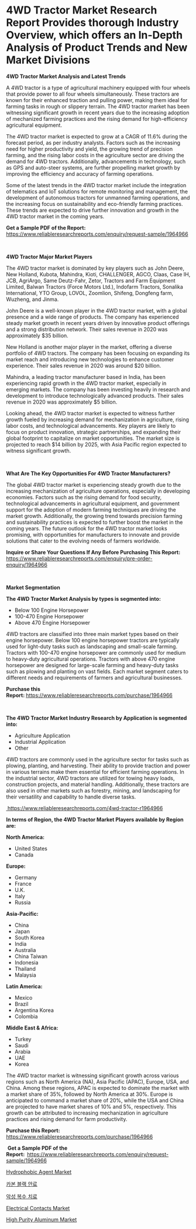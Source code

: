 <p><h1>4WD Tractor Market Research Report Provides thorough Industry Overview, which offers an In-Depth Analysis of Product Trends and New Market Divisions</h1></p><p><strong>4WD Tractor Market Analysis and Latest Trends</strong></p>
<p><p>A 4WD tractor is a type of agricultural machinery equipped with four wheels that provide power to all four wheels simultaneously. These tractors are known for their enhanced traction and pulling power, making them ideal for farming tasks in rough or slippery terrain. The 4WD tractor market has been witnessing significant growth in recent years due to the increasing adoption of mechanized farming practices and the rising demand for high-efficiency agricultural equipment.</p><p>The 4WD tractor market is expected to grow at a CAGR of 11.6% during the forecast period, as per industry analysts. Factors such as the increasing need for higher productivity and yield, the growing trend of precision farming, and the rising labor costs in the agriculture sector are driving the demand for 4WD tractors. Additionally, advancements in technology, such as GPS and auto-steer systems, are further propelling market growth by improving the efficiency and accuracy of farming operations.</p><p>Some of the latest trends in the 4WD tractor market include the integration of telematics and IoT solutions for remote monitoring and management, the development of autonomous tractors for unmanned farming operations, and the increasing focus on sustainability and eco-friendly farming practices. These trends are expected to drive further innovation and growth in the 4WD tractor market in the coming years.</p></p>
<p><strong>Get a Sample PDF of the Report:&nbsp;</strong> <a href="https://www.reliableresearchreports.com/enquiry/request-sample/1964966">https://www.reliableresearchreports.com/enquiry/request-sample/1964966</a></p>
<p>&nbsp;</p>
<p><strong>4WD Tractor Major Market Players</strong></p>
<p><p>The 4WD tractor market is dominated by key players such as John Deere, New Holland, Kubota, Mahindra, Kioti, CHALLENGER, AGCO, Claas, Case IH, JCB, AgriArgo, Same Deutz-Fahr, Zetor, Tractors and Farm Equipment Limited, Balwan Tractors (Force Motors Ltd.), Indofarm Tractors, Sonalika International, YTO Group, LOVOL, Zoomlion, Shifeng, Dongfeng farm, Wuzheng, and Jinma.</p><p>John Deere is a well-known player in the 4WD tractor market, with a global presence and a wide range of products. The company has experienced steady market growth in recent years driven by innovative product offerings and a strong distribution network. Their sales revenue in 2020 was approximately $35 billion.</p><p>New Holland is another major player in the market, offering a diverse portfolio of 4WD tractors. The company has been focusing on expanding its market reach and introducing new technologies to enhance customer experience. Their sales revenue in 2020 was around $20 billion.</p><p>Mahindra, a leading tractor manufacturer based in India, has been experiencing rapid growth in the 4WD tractor market, especially in emerging markets. The company has been investing heavily in research and development to introduce technologically advanced products. Their sales revenue in 2020 was approximately $5 billion.</p><p>Looking ahead, the 4WD tractor market is expected to witness further growth fueled by increasing demand for mechanization in agriculture, rising labor costs, and technological advancements. Key players are likely to focus on product innovation, strategic partnerships, and expanding their global footprint to capitalize on market opportunities. The market size is projected to reach $14 billion by 2025, with Asia Pacific region expected to witness significant growth.</p></p>
<p>&nbsp;</p>
<p><strong>What Are The Key Opportunities For 4WD Tractor Manufacturers?</strong></p>
<p><p>The global 4WD tractor market is experiencing steady growth due to the increasing mechanization of agriculture operations, especially in developing economies. Factors such as the rising demand for food security, technological advancements in agricultural equipment, and government support for the adoption of modern farming techniques are driving the market growth. Additionally, the growing trend towards precision farming and sustainability practices is expected to further boost the market in the coming years. The future outlook for the 4WD tractor market looks promising, with opportunities for manufacturers to innovate and provide solutions that cater to the evolving needs of farmers worldwide.</p></p>
<p><strong>Inquire or Share Your Questions If Any Before Purchasing This Report:</strong> <a href="https://www.reliableresearchreports.com/enquiry/pre-order-enquiry/1964966">https://www.reliableresearchreports.com/enquiry/pre-order-enquiry/1964966</a></p>
<p>&nbsp;</p>
<p><strong>Market Segmentation</strong></p>
<p><strong>The 4WD Tractor Market Analysis by types is segmented into:</strong></p>
<p><ul><li>Below 100 Engine Horsepower</li><li>100-470 Engine Horsepower</li><li>Above 470 Engine Horsepower</li></ul></p>
<p><p>4WD tractors are classified into three main market types based on their engine horsepower. Below 100 engine horsepower tractors are typically used for light-duty tasks such as landscaping and small-scale farming. Tractors with 100-470 engine horsepower are commonly used for medium to heavy-duty agricultural operations. Tractors with above 470 engine horsepower are designed for large-scale farming and heavy-duty tasks such as plowing and planting on vast fields. Each market segment caters to different needs and requirements of farmers and agricultural businesses.</p></p>
<p><strong>Purchase this Report:&nbsp;</strong><a href="https://www.reliableresearchreports.com/purchase/1964966">https://www.reliableresearchreports.com/purchase/1964966</a></p>
<p>&nbsp;</p>
<p><strong>The 4WD Tractor Market Industry Research by Application is segmented into:</strong></p>
<p><ul><li>Agriculture Application</li><li>Industrial Application</li><li>Other</li></ul></p>
<p><p>4WD tractors are commonly used in the agriculture sector for tasks such as plowing, planting, and harvesting. Their ability to provide traction and power in various terrains make them essential for efficient farming operations. In the industrial sector, 4WD tractors are utilized for towing heavy loads, construction projects, and material handling. Additionally, these tractors are also used in other markets such as forestry, mining, and landscaping for their versatility and capability to handle diverse tasks.</p></p>
<p><a href="https://www.reliableresearchreports.com/4wd-tractor-r1964966">&nbsp;https://www.reliableresearchreports.com/4wd-tractor-r1964966</a></p>
<p><strong>In terms of Region, the 4WD Tractor Market Players available by Region are:</strong></p>
<p>
    <p> <strong> North America: </strong>
        <ul>
            <li>United States</li>
            <li>Canada</li>
        </ul>
        </p> 
    <p> <strong> Europe: </strong>
        <ul>
            <li>Germany</li>
            <li>France</li>
            <li>U.K.</li>
            <li>Italy</li>
            <li>Russia</li>
        </ul>
        </p> 
    <p> <strong> Asia-Pacific: </strong>
        <ul>
            <li>China</li>
            <li>Japan</li>
            <li>South Korea</li>
            <li>India</li>
            <li>Australia</li>
            <li>China Taiwan</li>
            <li>Indonesia</li>
            <li>Thailand</li>
            <li>Malaysia</li>
        </ul>
        </p> 
    <p> <strong> Latin America: </strong>
        <ul>
            <li>Mexico</li>
            <li>Brazil</li>
            <li>Argentina Korea</li>
            <li>Colombia</li>
        </ul>
        </p> 
    <p> <strong> Middle East & Africa: </strong>
        <ul>
            <li>Turkey</li>
            <li>Saudi</li>
            <li>Arabia</li>
            <li>UAE</li>
            <li>Korea</li>
        </ul>
    </p>
    </p>
<p><p>The 4WD tractor market is witnessing significant growth across various regions such as North America (NA), Asia Pacific (APAC), Europe, USA, and China. Among these regions, APAC is expected to dominate the market with a market share of 35%, followed by North America at 30%. Europe is anticipated to command a market share of 20%, while the USA and China are projected to have market shares of 10% and 5%, respectively. This growth can be attributed to increasing mechanization in agriculture practices and rising demand for farm productivity.</p></p>
<p><strong>Purchase this Report: </strong><a href="https://www.reliableresearchreports.com/purchase/1964966">https://www.reliableresearchreports.com/purchase/1964966</a></p>
<p>&nbsp;<strong>Get a Sample PDF of the Report:&nbsp;&nbsp;</strong><a href="https://www.reliableresearchreports.com/enquiry/request-sample/1964966">https://www.reliableresearchreports.com/enquiry/request-sample/1964966</a></p>
<p><strong></strong></p>
<p><p><a href="https://issuu.com/reportprime-2/docs/hydrophobic-agent-market-size-2030.pptx">Hydrophobic Agent Market</a></p><p><a href="https://github.com/nuekbpymrrz5/Market-Research-Report-List-1/blob/main/640817527354.md">카본 블랙 안료</a></p><p><a href="https://github.com/BrettWeberrt8767765/Market-Research-Report-List-1/blob/main/301424127357.md">악성 복수 치료</a></p><p><a href="https://github.com/jerrycopelandthomaswsqd8q/Market-Research-Report-List-2/blob/main/electrical-contacts-market.md">Electrical Contacts Market</a></p><p><a href="https://issuu.com/reportprime-2/docs/high-purity-aluminum-market-size-2030.pptx">High Purity Aluminum Market</a></p></p>